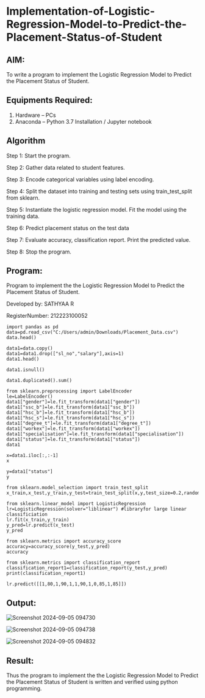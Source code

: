 # Implementation-of-Logistic-Regression-Model-to-Predict-the-Placement-Status-of-Student

## AIM:
To write a program to implement the Logistic Regression Model to Predict the Placement Status of Student.

## Equipments Required:
1. Hardware – PCs
2. Anaconda – Python 3.7 Installation / Jupyter notebook

## Algorithm

Step 1: Start the program.

Step 2: Gather data related to student features.

Step 3: Encode categorical variables using label encoding.

Step 4: Split the dataset into training and testing sets using train_test_split from sklearn.

Step 5: Instantiate the logistic regression model. Fit the model using the training data.

Step 6: Predict placement status on the test data

Step 7: Evaluate accuracy, classification report. Print the predicted value.

Step 8: Stop the program.

## Program:

Program to implement the the Logistic Regression Model to Predict the Placement Status of Student.

Developed by: SATHYAA R

RegisterNumber: 212223100052

```
import pandas as pd
data=pd.read_csv("C:/Users/admin/Downloads/Placement_Data.csv")
data.head()

data1=data.copy()
data1=data1.drop(["sl_no","salary"],axis=1)
data1.head()

data1.isnull()

data1.duplicated().sum()

from sklearn.preprocessing import LabelEncoder
le=LabelEncoder()
data1["gender"]=le.fit_transform(data1["gender"])
data1["ssc_b"]=le.fit_transform(data1["ssc_b"])
data1["hsc_b"]=le.fit_transform(data1["hsc_b"])
data1["hsc_s"]=le.fit_transform(data1["hsc_s"])
data1["degree_t"]=le.fit_transform(data1["degree_t"])
data1["workex"]=le.fit_transform(data1["workex"])
data1["specialisation"]=le.fit_transform(data1["specialisation"])
data1["status"]=le.fit_transform(data1["status"])
data1

x=data1.iloc[:,:-1]
x

y=data1["status"]
y

from sklearn.model_selection import train_test_split
x_train,x_test,y_train,y_test=train_test_split(x,y,test_size=0.2,random_state=0)

from sklearn.linear_model import LogisticRegression
lr=LogisticRegression(solver="liblinear") #libraryfor large linear classificiation
lr.fit(x_train,y_train)
y_pred=lr.predict(x_test)
y_pred

from sklearn.metrics import accuracy_score
accuracy=accuracy_score(y_test,y_pred)
accuracy

from sklearn.metrics import classification_report
classification_report1=classification_report(y_test,y_pred)
print(classification_report1)

lr.predict([[1,80,1,90,1,1,90,1,0,85,1,85]])

```

## Output:

![Screenshot 2024-09-05 094730](https://github.com/user-attachments/assets/cc37b616-2db3-420f-8e36-7f8326b0b157)

![Screenshot 2024-09-05 094738](https://github.com/user-attachments/assets/5d61b80f-cf7a-43b7-bcd4-82b0cb1b76bb)

![Screenshot 2024-09-05 094832](https://github.com/user-attachments/assets/5def2ad7-11c8-40fe-9a38-11a8f582c22c)

## Result:

Thus the program to implement the the Logistic Regression Model to Predict the Placement Status of Student is written and verified using python programming.
